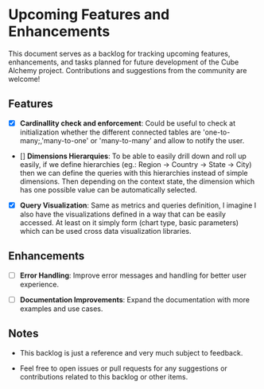 # Upcoming Features and Enhancements

This document serves as a backlog for tracking upcoming features, enhancements, and tasks planned for future development of the Cube Alchemy project. Contributions and suggestions from the community are welcome!

## Features

- [x] **Cardinallity check and enforcement**: Could be useful to check at initialization whether the different connected tables are 'one-to-many;,'many-to-one' or 'many-to-many' and allow to notify the user.

- [] **Dimensions Hierarquies**: To be able to easily drill down and roll up easily, if we define hierarchies (eg.: Region -> Country -> State -> City) then we can define the queries with this hierarchies instead of simple dimensions. Then depending on the context state, the dimension which has one possible value can be automatically selected.

- [x] **Query Visualization**: Same as metrics and queries definition, I imagine I also have the visualizations defined in a way that can be easily accessed. At least on it simply form (chart type, basic parameters) which can be used cross data visualization libraries.

## Enhancements

- [ ] **Error Handling**: Improve error messages and handling for better user experience.

- [ ] **Documentation Improvements**: Expand the documentation with more examples and use cases.


## Notes

- This backlog is just a reference and very much subject to feedback.

- Feel free to open issues or pull requests for any suggestions or contributions related to this backlog or other items.